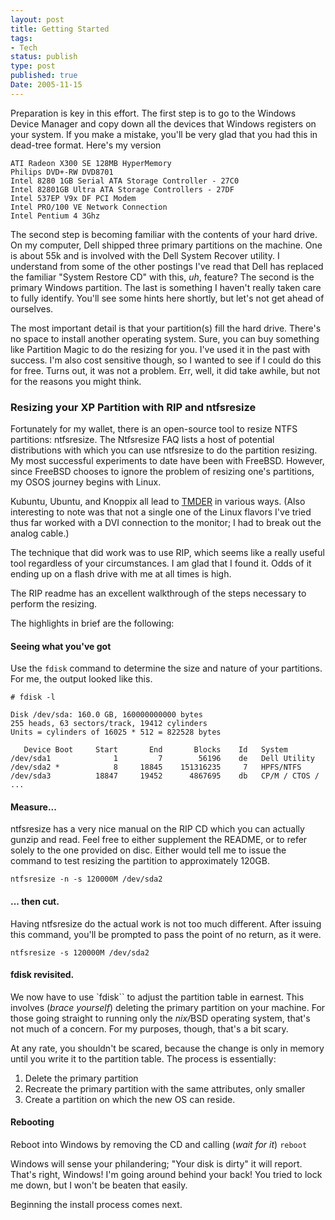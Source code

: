 ```yaml
---
layout: post
title: Getting Started
tags:
- Tech
status: publish
type: post
published: true
Date: 2005-11-15
---
```

Preparation is key in this effort.  The first step is to go to the Windows Device Manager and copy down all the devices that Windows registers on your system.  If you make a mistake, you'll be very glad that you had this in dead-tree format.  Here's my version

```
ATI Radeon X300 SE 128MB HyperMemory
Philips DVD+-RW DVD8701
Intel 8280 1GB Serial ATA Storage Controller - 27C0
Intel 82801GB Ultra ATA Storage Controllers - 27DF
Intel 537EP V9x DF PCI Modem
Intel PRO/100 VE Network Connection
Intel Pentium 4 3Ghz
```

The second step is becoming familiar with the contents of your hard drive.  On my computer, Dell shipped three primary partitions on the machine.  One is about 55k and is involved with the Dell System Recover utility.  I understand from some of the other postings I've read that Dell has replaced the familiar "System Restore CD" with this, _uh_, feature?  The second is the primary Windows partition.  The last is something I haven't really taken care to fully identify.  You'll see some hints here shortly, but let's not get ahead of ourselves.


The most important detail is that your  partition(s) fill the hard drive.  There's no space to install another operating system.  Sure, you can buy something like Partition Magic to do the resizing for you.  I've used it in the past with success.  I'm also cost sensitive though, so I wanted to see if I could do this for free.  Turns out, it was not a problem.  Err, well, it did take awhile, but not for the reasons you might think.


### Resizing your XP Partition with <span class="caps">RIP</span> and ntfsresize

Fortunately for my wallet, there is an open-source tool to resize <span class="caps">NTFS</span> partitions: ntfsresize.  The Ntfsresize <span class="caps">FAQ</span> lists a host of potential distributions with which you can use ntfsresize to do the partition resizing.  My most successful experiments to date have been with FreeBSD.  However, since FreeBSD chooses to ignore the problem of resizing one's partitions, my <span class="caps">OSOS</span> journey begins with Linux.

Kubuntu, Ubuntu, and Knoppix all lead to <a href="../2005-11-15-the-journey-begins/"><span class="caps">TMDER</span></a> in various ways.  (Also interesting to note was that not a single one of the Linux flavors I've tried thus far worked with a <span class="caps">DVI</span> connection to the monitor; I had to break out the analog cable.)

The technique that did work was to use <span class="caps">RIP</span>, which seems like a really useful tool regardless of your circumstances.  I am glad that I found it.  Odds of it ending up on a flash drive with me at all times is high.

The <span class="caps">RIP</span> readme has an excellent walkthrough of the steps necessary to perform the resizing.

The highlights in brief are the following:

#### Seeing what you've got

Use the `fdisk` command to determine the size and nature of your partitions.  For me, the output looked like this.


```
# fdisk -l

Disk /dev/sda: 160.0 GB, 160000000000 bytes
255 heads, 63 sectors/track, 19412 cylinders
Units = cylinders of 16025 * 512 = 822528 bytes

   Device Boot     Start       End       Blocks    Id   System
/dev/sda1              1         7        56196    de   Dell Utility
/dev/sda2 *            8     18845    151316235     7   HPFS/NTFS
/dev/sda3          18847     19452      4867695    db   CP/M / CTOS / ...

```

#### Measure...


ntfsresize has a very nice manual on the <span class="caps">RIP CD</span> which you can actually gunzip and read.  Feel free to either supplement the <span class="caps">README</span>, or to refer solely to the one provided on disc.  Either would tell me to issue the command to test resizing the partition to approximately 120GB.


```
ntfsresize -n -s 120000M /dev/sda2
```

#### ... then cut.

Having ntfsresize do the actual work is not too much different.  After issuing this command, you'll be prompted to pass the point of no return, as it were.


```
ntfsresize -s 120000M /dev/sda2

```

#### fdisk revisited.

We now have to use `fdisk`` to adjust the partition table in earnest.  This involves (_brace yourself_) deleting the primary partition on your machine.  For those going straight to running only the *nix/*<span class="caps">BSD</span> operating system, that's not much of a concern.  For my purposes, though, that's a bit scary.

At any rate, you shouldn't be scared, because the change is only in memory until you write it to the partition table.  The process is essentially:

1. Delete the primary partition
1. Recreate the primary partition with the same attributes, only smaller
1. Create a partition on which the new OS can reside.

#### Rebooting

Reboot into Windows by removing the CD and calling (_wait for it_) `reboot`

Windows will sense your philandering;  "Your disk is dirty" it will report.  That's right, Windows!  I'm going around behind your back!  You tried to lock me down, but I won't be beaten that easily.

Beginning the install process comes next.